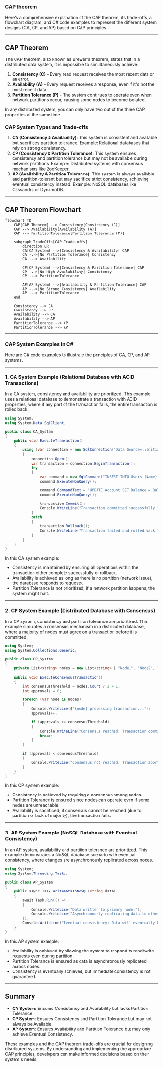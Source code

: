 ### CAP theorem

Here's a comprehensive explanation of the CAP theorem, its trade-offs, a flowchart diagram, and C# code examples to represent the different system designs (CA, CP, and AP) based on CAP principles.

---

## CAP Theorem

The CAP theorem, also known as Brewer's theorem, states that in a distributed data system, it is impossible to simultaneously achieve:

1. **Consistency (C)** - Every read request receives the most recent data or an error.
2. **Availability (A)** - Every request receives a response, even if it's not the most recent data.
3. **Partition Tolerance (P)** - The system continues to operate even when network partitions occur, causing some nodes to become isolated.

In any distributed system, you can only have two out of the three CAP properties at the same time.

### CAP System Types and Trade-offs

1. **CA (Consistency & Availability)**: This system is consistent and available but sacrifices partition tolerance. Example: Relational databases that rely on strong consistency.
2. **CP (Consistency & Partition Tolerance)**: This system ensures consistency and partition tolerance but may not be available during network partitions. Example: Distributed systems with consensus mechanisms like ZooKeeper.
3. **AP (Availability & Partition Tolerance)**: This system is always available and partition-tolerant but may sacrifice strict consistency, achieving eventual consistency instead. Example: NoSQL databases like Cassandra or DynamoDB.

---

## CAP Theorem Flowchart

```mermaid
flowchart TD
    CAP[CAP Theorem] --> Consistency[Consistency (C)]
    CAP --> Availability[Availability (A)]
    CAP --> PartitionTolerance[Partition Tolerance (P)]

    subgraph TradeOffs[CAP Trade-offs]
        direction LR
        CA[CA System] -->|Consistency & Availability| CAP
        CA -.->|No Partition Tolerance| Consistency
        CA -.-> Availability

        CP[CP System] -->|Consistency & Partition Tolerance| CAP
        CP -.->|No High Availability| Consistency
        CP -.-> PartitionTolerance

        AP[AP System] -->|Availability & Partition Tolerance| CAP
        AP -.->|No Strong Consistency| Availability
        AP -.-> PartitionTolerance
    end

    Consistency --> CA
    Consistency --> CP
    Availability --> CA
    Availability --> AP
    PartitionTolerance --> CP
    PartitionTolerance --> AP
```

---

### CAP System Examples in C#

Here are C# code examples to illustrate the principles of CA, CP, and AP systems.

---

### 1. CA System Example (Relational Database with ACID Transactions)

In a CA system, consistency and availability are prioritized. This example uses a relational database to demonstrate a transaction with ACID properties, where if any part of the transaction fails, the entire transaction is rolled back.

```csharp
using System;
using System.Data.SqlClient;

public class CA_System
{
    public void ExecuteTransaction()
    {
        using (var connection = new SqlConnection("Data Source=.;Initial Catalog=TestDB;Integrated Security=True"))
        {
            connection.Open();
            var transaction = connection.BeginTransaction();
            try
            {
                var command = new SqlCommand("INSERT INTO Users (Name) VALUES ('Alice')", connection, transaction);
                command.ExecuteNonQuery();

                command.CommandText = "UPDATE Account SET Balance = Balance - 100 WHERE UserID = 1";
                command.ExecuteNonQuery();

                transaction.Commit();
                Console.WriteLine("Transaction committed successfully.");
            }
            catch
            {
                transaction.Rollback();
                Console.WriteLine("Transaction failed and rolled back.");
            }
        }
    }
}
```

In this CA system example:
- Consistency is maintained by ensuring all operations within the transaction either complete successfully or rollback.
- Availability is achieved as long as there is no partition (network issue), the database responds to requests.
- Partition Tolerance is not prioritized; if a network partition happens, the system might halt.

---

### 2. CP System Example (Distributed Database with Consensus)

In a CP system, consistency and partition tolerance are prioritized. This example simulates a consensus mechanism in a distributed database, where a majority of nodes must agree on a transaction before it is committed.

```csharp
using System;
using System.Collections.Generic;

public class CP_System
{
    private List<string> nodes = new List<string> { "Node1", "Node2", "Node3" };
    
    public void ExecuteConsensusTransaction()
    {
        int consensusThreshold = nodes.Count / 2 + 1;
        int approvals = 0;

        foreach (var node in nodes)
        {
            Console.WriteLine($"{node} processing transaction...");
            approvals++;

            if (approvals >= consensusThreshold)
            {
                Console.WriteLine("Consensus reached. Transaction committed.");
                break;
            }
        }

        if (approvals < consensusThreshold)
        {
            Console.WriteLine("Consensus not reached. Transaction aborted.");
        }
    }
}
```

In this CP system example:
- Consistency is achieved by requiring a consensus among nodes.
- Partition Tolerance is ensured since nodes can operate even if some nodes are unreachable.
- Availability is sacrificed; if consensus cannot be reached (due to partition or lack of majority), the transaction fails.

---

### 3. AP System Example (NoSQL Database with Eventual Consistency)

In an AP system, availability and partition tolerance are prioritized. This example demonstrates a NoSQL database scenario with eventual consistency, where changes are asynchronously replicated across nodes.

```csharp
using System;
using System.Threading.Tasks;

public class AP_System
{
    public async Task WriteDataToNoSQL(string data)
    {
        await Task.Run(() =>
        {
            Console.WriteLine("Data written to primary node.");
            Console.WriteLine("Asynchronously replicating data to other nodes...");
        });
        Console.WriteLine("Eventual consistency: Data will eventually be consistent across all nodes.");
    }
}
```

In this AP system example:
- Availability is achieved by allowing the system to respond to read/write requests even during partition.
- Partition Tolerance is ensured as data is asynchronously replicated across nodes.
- Consistency is eventually achieved, but immediate consistency is not guaranteed.

---

## Summary

- **CA System**: Ensures Consistency and Availability but lacks Partition Tolerance.
- **CP System**: Ensures Consistency and Partition Tolerance but may not always be Available.
- **AP System**: Ensures Availability and Partition Tolerance but may only achieve Eventual Consistency.

These examples and the CAP theorem trade-offs are crucial for designing distributed systems. By understanding and implementing the appropriate CAP principles, developers can make informed decisions based on their system's needs.
